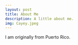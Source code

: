 ```yaml
---
layout: post
title: About Me
description: A little about me.
img: Cayey.jpeg
---
```


I am originally from Puerto Rico.
